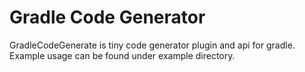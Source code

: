 # Gradle Code Generator
GradleCodeGenerate is tiny code generator plugin and api for gradle. Example usage can be found under example directory.